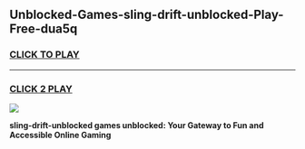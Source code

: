 
## Unblocked-Games-sling-drift-unblocked-Play-Free-dua5q
<h3>
<a href="https://premium76.site?title=sling-drift-unblocked&ref=19M">CLICK TO PLAY</a></h3>
<hr>

<h3>
<a href="https://premium76.site?title=sling-drift-unblocked&ref=19M">CLICK 2 PLAY</a>
  
</h3>

<a href="https://premium76.site?title=sling-drift-unblocked&ref=19M"><img src="https://clearcache.store/games.png"></a>


**sling-drift-unblocked games unblocked: Your Gateway to Fun and Accessible Online Gaming**
